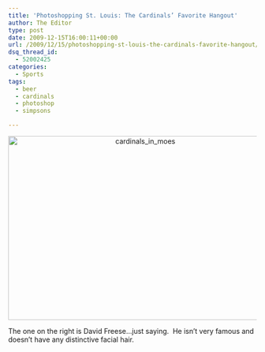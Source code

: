 ```yaml
---
title: 'Photoshopping St. Louis: The Cardinals’ Favorite Hangout'
author: The Editor
type: post
date: 2009-12-15T16:00:11+00:00
url: /2009/12/15/photoshopping-st-louis-the-cardinals-favorite-hangout/
dsq_thread_id:
  - 52002425
categories:
  - Sports
tags:
  - beer
  - cardinals
  - photoshop
  - simpsons

---
```

<p style="text-align: center;">
  <a href="http://punchingkitty.com/wp-content/uploads/2009/12/cardinals_in_moes.jpg"><img class="aligncenter size-full wp-image-2546" title="cardinals_in_moes" src="http://punchingkitty.com/wp-content/uploads/2009/12/cardinals_in_moes.jpg" alt="cardinals_in_moes" width="540" height="373" srcset="http://media.punchingkitty.com/wordpress/2009/12/cardinals_in_moes.jpg 600w, http://media.punchingkitty.com/wordpress/2009/12/cardinals_in_moes-300x207.jpg 300w" sizes="(max-width: 540px) 100vw, 540px" /></a>
</p>

<p style="text-align: left;">
  The one on the right is David Freese&#8230;just saying.  He isn&#8217;t very famous and doesn&#8217;t have any distinctive facial hair.
</p>
